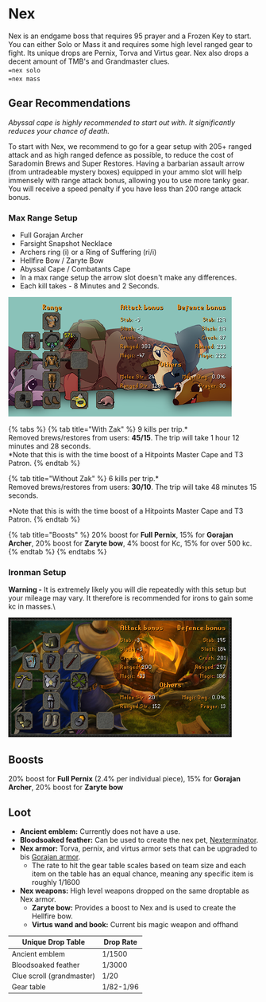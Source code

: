 # Nex

Nex is an endgame boss that requires 95 prayer and a Frozen Key to start. You can either Solo or Mass it and requires some high level ranged gear to fight. Its unique drops are Pernix, Torva and Virtus gear. Nex also drops a decent amount of TMB's and Grandmaster clues.\
`=nex solo`\
`=nex mass`

## Gear Recommendations

_Abyssal cape is highly recommended to start out with. It significantly reduces your chance of death._

To start with Nex, we recommend to go for a gear setup with 205+ ranged attack and as high ranged defence as possible, to reduce the cost of Saradomin Brews and Super Restores. Having a barbarian assault arrow (from untradeable mystery boxes) equipped in your ammo slot will help immensely with range attack bonus, allowing you to use more tanky gear. You will receive a speed penalty if you have less than 200 range attack bonus.&#x20;



### **Max Range Setup**

* Full Gorajan Archer
* Farsight Snapshot Necklace
* Archers ring (i) or a Ring of Suffering (ri/i)
* Hellfire Bow / Zaryte Bow
* Abyssal Cape / Combatants Cape
* In a max range setup the arrow slot doesn't make any differences.
* Each kill takes - 8 Minutes and 2 Seconds.

![Max boosts](<../.gitbook/assets/range gear.png>)

{% tabs %}
{% tab title="With Zak" %}
9 kills per trip.\*\
Removed brews/restores from users: **45/15**. The trip will take 1 hour 12 minutes and 28 seconds. \
\*Note that this is with the time boost of a Hitpoints Master Cape and T3 Patron.
{% endtab %}

{% tab title="Without Zak" %}
6 kills per trip.\*\
Removed brews/restores from users: **30/10**. The trip will take 48 minutes 15 seconds.

\*Note that this is with the time boost of a Hitpoints Master Cape and T3 Patron.
{% endtab %}

{% tab title="Boosts" %}
20% boost for **Full Pernix**, 15% for **Gorajan Archer**, 20% boost for **Zaryte bow**, 4% boost for Kc, 15% for over 500 kc.
{% endtab %}
{% endtabs %}

### Ironman Setup

**Warning -** It is extremely likely you will die repeatedly with this setup but your mileage may vary. It therefore is recommended for irons to gain some kc in masses.\


![Nex Welfare](<../.gitbook/assets/image (7).png>)

## Boosts

20% boost for **Full Pernix** (2.4% per individual piece), 15% for **Gorajan Archer**, 20% boost for **Zaryte bow**

## **Loot**

* **Ancient emblem:** Currently does not have a use.
* **Bloodsoaked feather:** Can be used to create the nex pet, [Nexterminator](../custom-items/pets.md#meme-pets-and-no-perk-pets).
* **Nex armor:** Torva, pernix, and virtus armor sets that can be upgraded to bis [Gorajan armor](../skills/dungeoneering-training/dg-rewards.md#buyable-gear).&#x20;
  * The rate to hit the gear table scales based on team size and each item on the table has an equal chance, meaning any specific item is roughly 1/1600
* **Nex weapons:** High level weapons dropped on the same droptable as Nex armor.
  * **Zaryte bow:** Provides a boost to Nex and is used to create the Hellfire bow.
  * **Virtus wand and book:** Current bis magic weapon and offhand

| **Unique Drop Table**     | **Drop Rate** |
| ------------------------- | ------------- |
| Ancient emblem            | 1/1500        |
| Bloodsoaked feather       | 1/3000        |
| Clue scroll (grandmaster) | 1/20          |
| Gear table                | 1/82-1/96     |
